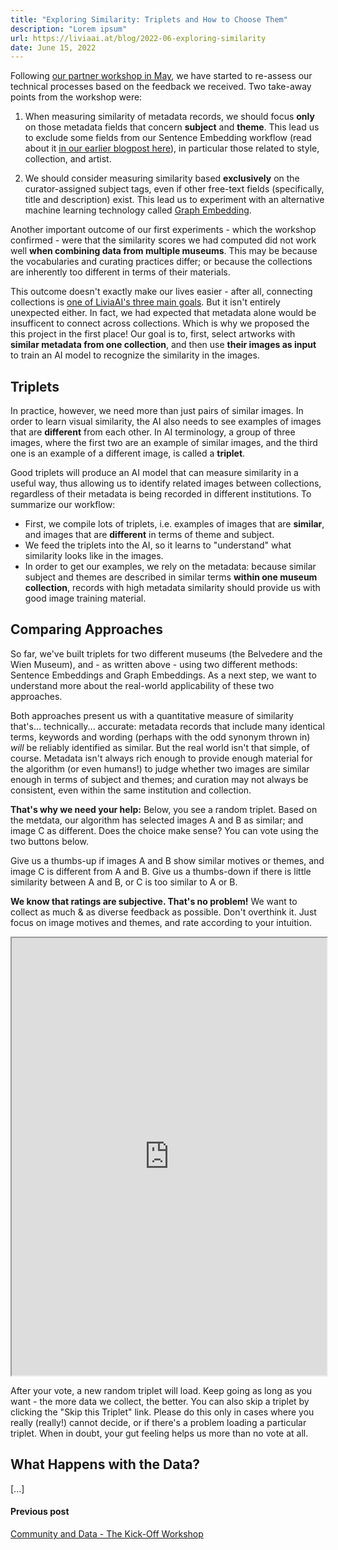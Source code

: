 ```yaml
---
title: "Exploring Similarity: Triplets and How to Choose Them"
description: "Lorem ipsum"
url: https://liviaai.at/blog/2022-06-exploring-similarity
date: June 15, 2022
---
```


Following [our partner workshop in May](/blog/2022-05-community-data), we have started to re-assess our
technical processes based on the feedback we received. Two take-away points from the workshop 
were:

1. When measuring similarity of metadata records, we should focus __only__ on those metadata fields that concern
   __subject__ and __theme__. This lead us to exclude some fields from our Sentence Embedding workflow (read about
   it [in our earlier blogpost here](/blog/2022-04-machines-reading-metadata)), in particular those related to
   style, collection, and artist.

2. We should consider measuring similarity based __exclusively__ on the curator-assigned subject tags, even if 
   other free-text fields (specifically, title and description) exist. This lead us to experiment with an alternative
   machine learning technology called [Graph Embedding](https://towardsdatascience.com/overview-of-deep-learning-on-graph-embeddings-4305c10ad4a4).

Another important outcome of our first experiments - which the workshop confirmed - were that the similarity scores we
had computed did not work well __when combining data from multiple museums__. This may be because the vocabularies and curating practices differ; or because the collections are inherently too different in terms of their materials.

This outcome doesn't exactly make our lives easier - after all, connecting collections is [one of LiviaAI's three main 
goals](/blog/2022-04-hello-world). But it isn't entirely unexpected either. In fact, we had expected that metadata alone
would be insufficent to connect across collections. Which is why we proposed the this project in the first place! Our goal is to, first, select artworks with __similar metadata from one collection__, and then use __their images as input__ to train an AI model to recognize the similarity in the images.

## Triplets

In practice, however, we need more than just pairs of similar images. In order to learn visual similarity, the AI also needs to see examples of images that are __different__ from each other. In AI terminology, a group of three images, where the first two are an example of similar images, and the third one is an example of a different image, is called a __triplet__.

Good triplets will produce an AI model that can measure similarity in a useful way, thus allowing us to identify related images between collections, regardless of their metadata is being recorded in different institutions. To summarize our workflow:

- First, we compile lots of triplets, i.e. examples of images that are __similar__, and images that are __different__ in terms of theme and subject.
- We feed the triplets into the AI, so it learns to "understand" what similarity looks like in the images.
- In order to get our examples, we rely on the metadata: because similar subject and themes are described in similar terms __within one museum collection__, records with high metadata similarity should provide us with good image training
material.

## Comparing Approaches

So far, we've built triplets for two different museums (the Belvedere and the Wien Museum), and - as written above - using two different methods: Sentence Embeddings and Graph Embeddings. As a next step, we want to understand more about the real-world applicability of these two approaches.

Both approaches present us with a quantitative measure of similarity that's... technically... accurate: metadata records that include many identical terms, keywords and wording (perhaps with the odd synonym thrown in) _will_ be reliably identified as similar. But the real world isn't that simple, of course. Metadata isn't always rich enough to provide enough material for the algorithm (or even humans!) to judge whether two images are similar enough in terms of subject and themes; and curation may not always be consistent, even within the same institution and collection.

__That's why we need your help:__ Below, you see a random triplet. Based on the metdata, our algorithm has selected images A and B as similar; and image C as different. Does the choice make sense? You can vote using the two buttons below. 

Give us a thumbs-up if images A and B show similar motives or themes, and image C is different from A and B. Give us a thumbs-down if there is little similarity between A and B, or C is too similar to A or B.

__We know that ratings are subjective. That's no problem!__ We want to collect as much & as diverse feedback 
as possible. Don't overthink it. Just focus on image motives and themes, and rate according to your intuition.

<iframe 
  src="https://rate-this-triplet.no5.at/ui/"
  style="width:100%; height:700px; margin:0">
</iframe>

After your vote, a new random triplet will load. Keep going as long as you want - the more data we collect, the better. You can also skip a triplet by clicking the "Skip this Triplet" link. Please do this only in cases where you really (really!) cannot decide, or if there's a problem loading a particular triplet. When in doubt, your gut feeling helps us more than no vote at all.

## What Happens with the Data?

[...]

<footer>
  <div class="previous-post">
    <h4>Previous post</h4> 
    <a href="/blog/2022-05-community-data/">Community and Data - The Kick-Off Workshop</a>
  </div>
</footer>
